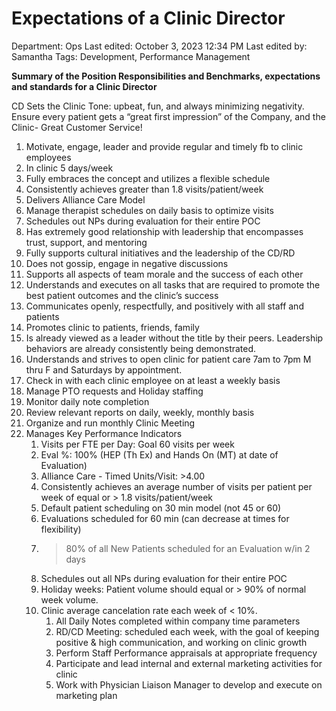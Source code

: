 # Expectations of a Clinic Director

Department: Ops
Last edited: October 3, 2023 12:34 PM
Last edited by: Samantha
Tags: Development, Performance Management

**Summary of the Position Responsibilities and Benchmarks, expectations and standards for a Clinic Director**

CD Sets the Clinic Tone: upbeat, fun, and always minimizing negativity. Ensure every patient gets a “great first impression” of the Company, and the Clinic- Great Customer Service!

1. Motivate, engage, leader and provide regular and timely fb to clinic employees
2. In clinic 5 days/week
3. Fully embraces the concept and utilizes a flexible schedule
4. Consistently achieves greater than 1.8 visits/patient/week
5. Delivers Alliance Care Model
6. Manage therapist schedules on daily basis to optimize visits
7. Schedules out NPs during evaluation for their entire POC
8. Has extremely good relationship with leadership that encompasses trust, support, and mentoring
9. Fully supports cultural initiatives and the leadership of the CD/RD
10. Does not gossip, engage in negative discussions
11. Supports all aspects of team morale and the success of each other
12. Understands and executes on all tasks that are required to promote the best patient outcomes and the clinic’s success
13. Communicates openly, respectfully, and positively with all staff and patients
14. Promotes clinic to patients, friends, family
15. Is already viewed as a leader without the title by their peers. Leadership behaviors are already consistently being demonstrated.
16. Understands and strives to open clinic for patient care 7am to 7pm M thru F and Saturdays by appointment.
17. Check in with each clinic employee on at least a weekly basis
18. Manage PTO requests and Holiday staffing
19. Monitor daily note completion
20. Review relevant reports on daily, weekly, monthly basis
21. Organize and run monthly Clinic Meeting
22. Manages Key Performance Indicators
    1. Visits per FTE per Day: Goal 60 visits per week
    2. Eval %: 100% (HEP (Th Ex) and Hands On (MT) at date of Evaluation)
    3. Alliance Care - Timed Units/Visit: >4.00
    4. Consistently achieves an average number of visits per patient per week of equal or > 1.8 visits/patient/week
    5. Default patient scheduling on 30 min model (not 45 or 60)
    6. Evaluations scheduled for 60 min (can decrease at times for flexibility)
    7. > 80% of all New Patients scheduled for an Evaluation w/in 2 days
    8. Schedules out all NPs during evaluation for their entire POC
    9. Holiday weeks: Patient volume should equal or > 90% of normal week volume.
    10. Clinic average cancelation rate each week of < 10%.
        1. All Daily Notes completed within company time parameters
        2. RD/CD Meeting: scheduled each week, with the goal of keeping positive & high communication, and working on clinic growth
        3. Perform Staff Performance appraisals at appropriate frequency
        4. Participate and lead internal and external marketing activities for clinic
        5. Work with Physician Liaison Manager to develop and execute on marketing plan